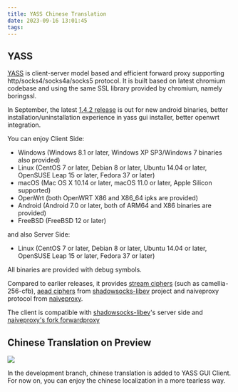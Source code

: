 ```yaml
---
title: YASS Chinese Translation
date: 2023-09-16 13:01:45
tags:
---
```


## YASS
[YASS] is client-server model based and efficient forward proxy supporting http/socks4/socks4a/socks5 protocol.
It is built based on latest chromium codebase and using the same SSL library provided by chromium, namely boringssl.

In September, the latest [1.4.2 release][142release] is out for new android binaries, better installation/uninstallation experience
in yass gui installer, better openwrt integration.

You can enjoy Client Side:
- Windows (Windows 8.1 or later, Windows XP SP3/Windows 7 binaries also provided)
- Linux (CentOS 7 or later, Debian 8 or later, Ubuntu 14.04 or later, OpenSUSE Leap 15 or later, Fedora 37 or later)
- macOS (Mac OS X 10.14 or later, macOS 11.0 or later, Apple Silicon supported)
- OpenWrt (both OpenWRT X86 and X86_64 ipks are provided)
- Android (Android 7.0 or later, both of ARM64 and X86 binaries are provided)
- FreeBSD (FreeBSD 12 or later)

and also Server Side:
- Linux (CentOS 7 or later, Debian 8 or later, Ubuntu 14.04 or later, OpenSUSE Leap 15 or later, Fedora 37 or later)

All binaries are provided with debug symbols.

Compared to earlier releases, it provides [stream ciphers][stream] (such as camellia-256-cfb),
[aead ciphers][aead] from [shadowsocks-libev] project and naiveproxy protocol from [naiveproxy].

The client is compatible with [shadowsocks-libev]'s server side and [naiveproxy's fork forwardproxy][forwardproxy]

## Chinese Translation on Preview

![](/images/268207882.png)

In the development branch, chinese translation is added to YASS GUI Client.
For now on, you can enjoy the chinese localization in a more tearless way.

[YASS]: https://github.com/Chilledheart/yass
[142release]: https://github.com/Chilledheart/yass/releases/tag/1.4.2
[stream]: https://shadowsocks.org/doc/stream.html
[aead]: https://shadowsocks.org/doc/aead.html
[shadowsocks-libev]: https://github.com/shadowsocks/shadowsocks-libev
[naiveproxy]: https://github.com/klzgrad/naiveproxy
[forwardproxy]: https://github.com/klzgrad/forwardproxy
